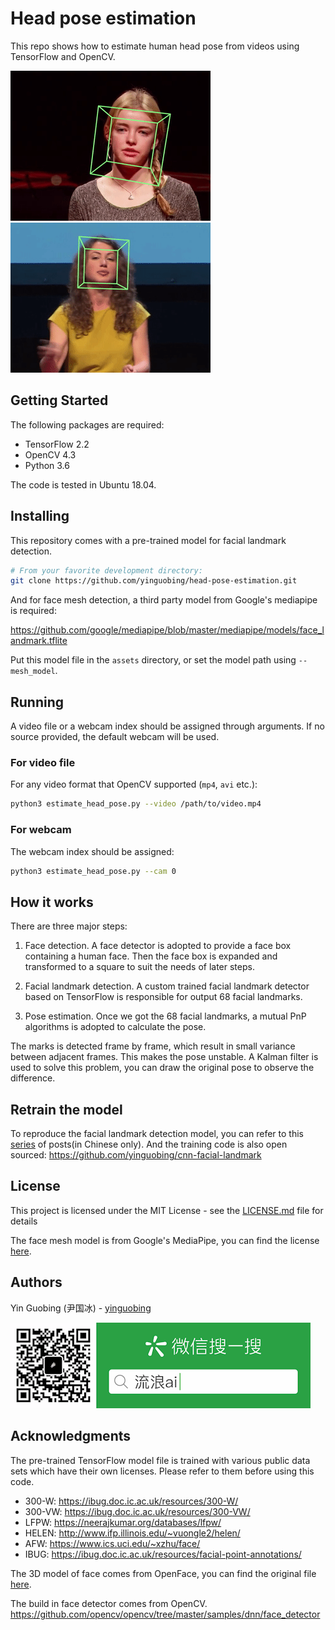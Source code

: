 # Head pose estimation

This repo shows how to estimate human head pose from videos using TensorFlow and OpenCV.

![demo](doc/demo.gif)
![demo](doc/demo1.gif)

## Getting Started

The following packages are required:

- TensorFlow 2.2
- OpenCV 4.3
- Python 3.6

The code is tested in Ubuntu 18.04.

## Installing

This repository comes with a pre-trained model for facial landmark detection.

```bash
# From your favorite development directory:
git clone https://github.com/yinguobing/head-pose-estimation.git
```

And for face mesh detection, a third party model from Google's mediapipe is required:

https://github.com/google/mediapipe/blob/master/mediapipe/models/face_landmark.tflite

Put this model file in the `assets` directory, or set the model path using `--mesh_model`.

## Running

A video file or a webcam index should be assigned through arguments. If no source provided, the default webcam will be used.

### For video file

For any video format that OpenCV supported (`mp4`, `avi` etc.):

```bash
python3 estimate_head_pose.py --video /path/to/video.mp4
```

### For webcam

The webcam index should be assigned:

```bash
python3 estimate_head_pose.py --cam 0
``` 

## How it works

There are three major steps:

1. Face detection. A face detector is adopted to provide a face box containing a human face. Then the face box is expanded and transformed to a square to suit the needs of later steps.

2. Facial landmark detection. A custom trained facial landmark detector based on TensorFlow is responsible for output 68 facial landmarks.

3. Pose estimation. Once we got the 68 facial landmarks, a mutual PnP algorithms is adopted to calculate the pose.

The marks is detected frame by frame, which result in small variance between adjacent frames. This makes the pose unstable. A Kalman filter is used to solve this problem, you can draw the original pose to observe the difference.

## Retrain the model

To reproduce the facial landmark detection model, you can refer to this [series](https://yinguobing.com/deeplearning/) of posts(in Chinese only). And the training code is also open sourced: https://github.com/yinguobing/cnn-facial-landmark


## License
This project is licensed under the MIT License - see the [LICENSE.md](LICENSE.md) file for details

The face mesh model is from Google's MediaPipe, you can find the license [here](https://github.com/google/mediapipe).

## Authors
Yin Guobing (尹国冰) - [yinguobing](https://yinguobing.com)

![](doc/wechat_logo.png)

## Acknowledgments
The pre-trained TensorFlow model file is trained with various public data sets which have their own licenses. Please refer to them before using this code.

- 300-W: https://ibug.doc.ic.ac.uk/resources/300-W/
- 300-VW: https://ibug.doc.ic.ac.uk/resources/300-VW/
- LFPW: https://neerajkumar.org/databases/lfpw/
- HELEN: http://www.ifp.illinois.edu/~vuongle2/helen/
- AFW: https://www.ics.uci.edu/~xzhu/face/
- IBUG: https://ibug.doc.ic.ac.uk/resources/facial-point-annotations/

The 3D model of face comes from OpenFace, you can find the original file [here](https://github.com/TadasBaltrusaitis/OpenFace/blob/master/lib/local/LandmarkDetector/model/pdms/In-the-wild_aligned_PDM_68.txt).

The build in face detector comes from OpenCV. 
https://github.com/opencv/opencv/tree/master/samples/dnn/face_detector
